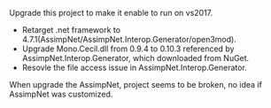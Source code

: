 Upgrade this project to make it enable to run on vs2017.

- Retarget .net framework to 4.7.1(AssimpNet/AssimpNet.Interop.Generator/open3mod).
- Upgrade Mono.Cecil.dll from 0.9.4 to 0.10.3 referenced by AssimpNet.Interop.Generator, which downloaded from NuGet.
- Resovle the file access issue in AssimpNet.Interop.Generator.


When upgrade the AssimpNet, project seems to be broken, no idea if AssimpNet was customized.